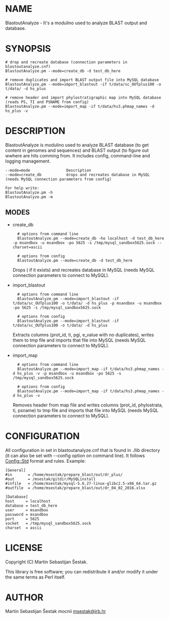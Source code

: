 # NAME

BlastoutAnalyze - It's a modulino used to analyze BLAST output and database.

# SYNOPSIS

    # drop and recreate database (connection parameters in blastoutanalyze.cnf)
    BlastoutAnalyze.pm --mode=create_db -d test_db_here

    # remove duplicates and import BLAST output file into MySQL database
    BlastoutAnalyze.pm --mode=import_blastout -if t/data/sc_OUTplus100 -o t/data/ -d hs_plus

    # remove header and import phylostratigraphic map into MySQL database (reads PS, TI and PSNAME from config)
    BlastoutAnalyze.pm --mode=import_map -if t/data/hs3.phmap_names -d hs_plus -v

# DESCRIPTION

BlastoutAnalyze is modulino used to analyze BLAST database (to get content in genomes and sequences) and BLAST output (to figure out wwhere are hits comming from. It includes config, command-line and logging management.

    --mode=mode                Description
    --mode=create_db           drops and recreates database in MySQL (needs MySQL connection parameters from config)
    
    For help write:
    BlastoutAnalyze.pm -h
    BlastoutAnalyze.pm -m

## MODES

- create\_db

        # options from command line
        BlastoutAnalyze.pm --mode=create_db -ho localhost -d test_db_here -p msandbox -u msandbox -po 5625 -s /tmp/mysql_sandbox5625.sock --charset=ascii

        # options from config
        BlastoutAnalyze.pm --mode=create_db -d test_db_here

    Drops ( if it exists) and recreates database in MySQL (needs MySQL connection parameters to connect to MySQL).

- import\_blastout

        # options from command line
        BlastoutAnalyze.pm --mode=import_blastout -if t/data/sc_OUTplus100 -o t/data/ -d hs_plus -p msandbox -u msandbox -po 5625 -s /tmp/mysql_sandbox5625.sock

        # options from config
        BlastoutAnalyze.pm --mode=import_blastout -if t/data/sc_OUTplus100 -o t/data/ -d hs_plus

    Extracts columns (prot\_id, ti, pgi, e\_value with no duplicates), writes them to tmp file and imports that file into MySQL (needs MySQL connection parameters to connect to MySQL).

- import\_map

        # options from command line
        BlastoutAnalyze.pm --mode=import_map -if t/data/hs3.phmap_names -d hs_plus -v -p msandbox -u msandbox -po 5625 -s /tmp/mysql_sandbox5625.sock

        # options from config
        BlastoutAnalyze.pm --mode=import_map -if t/data/hs3.phmap_names -d hs_plus -v

    Removes header from map file and writes columns (prot\_id, phylostrata, ti, psname) to tmp file and imports that file into MySQL (needs MySQL connection parameters to connect to MySQL).

# CONFIGURATION

All configuration in set in blastoutanalyze.cnf that is found in ./lib directory (it can also be set with --config option on command line). It follows [Config::Std](https://metacpan.org/pod/Config::Std) format and rules.
Example:

    [General]
    #in       = /home/msestak/prepare_blast/out/dr_plus/
    #out      = /msestak/gitdir/MySQLinstall
    #infile   = /home/msestak/mysql-5.6.27-linux-glibc2.5-x86_64.tar.gz
    #outfile  = /home/msestak/prepare_blast/out/dr_04_02_2016.xlsx
    
    [Database]
    host     = localhost
    database = test_db_here
    user     = msandbox
    password = msandbox
    port     = 5625
    socket   = /tmp/mysql_sandbox5625.sock
    charset  = ascii

# LICENSE

Copyright (C) Martin Sebastijan Šestak.

This library is free software; you can redistribute it and/or modify
it under the same terms as Perl itself.

# AUTHOR

Martin Sebastijan Šestak
mocnii <msestak@irb.hr>
